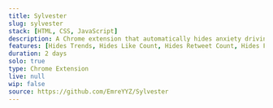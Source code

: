 ```yaml
---
title: Sylvester
slug: sylvester
stack: [HTML, CSS, JavaScript]
description: A Chrome extension that automatically hides anxiety driving Twitter features.
features: [Hides Trends, Hides Like Count, Hides Retweet Count, Hides Follower Count, Hides Explore Menu]
duration: 2 days
solo: true
type: Chrome Extension
live: null
wip: false
source: https://github.com/EmreYYZ/Sylvester
---
```

